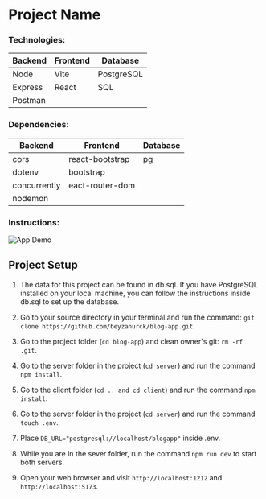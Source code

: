 # Project Name

### Technologies: 

| Backend 	| Frontend 	| Database   	|
|---------	|----------	|------------	|
| Node    	| Vite     	| PostgreSQL 	|
| Express 	| React    	| SQL        	|
| Postman 	|     	    |         	    |

### Dependencies: 

| Backend      	| Frontend        	| Database 	|
|--------------	|-----------------	|----------	|
| cors         	| react-bootstrap 	| pg       	|
| dotenv       	| bootstrap       	|          	|
| concurrently 	| eact-router-dom 	|          	|
| nodemon      	|                 	|          	|
 
### Instructions: 

![App Demo](app.gif)

## Project Setup

1. The data for this project can be found in db.sql. If you have PostgreSQL installed on your local machine, you can follow the instructions inside db.sql to set up the database.

2. Go to your source directory in your terminal and run the command: `git clone https://github.com/beyzanurck/blog-app.git`.

3. Go to the project folder (`cd blog-app`) and clean owner's git: `rm -rf .git`.

4. Go to the server folder in the project (`cd server`) and run the command `npm install`.

5. Go to the client folder (`cd .. and cd client`) and run the command `npm install`.

6. Go to the server folder in the project (`cd server`) and run the command `touch .env`.

7. Place `DB_URL="postgresql://localhost/blogapp"` inside .env.

8. While you are in the sever folder, run the command `npm run dev` to start both servers.

9. Open your web browser and visit `http://localhost:1212` and `http://localhost:5173`.